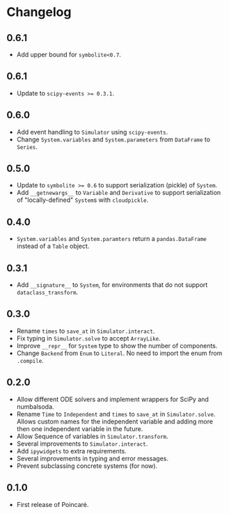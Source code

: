 # Changelog

## 0.6.1

- Add upper bound for `symbolite<0.7`.

## 0.6.1

- Update to `scipy-events >= 0.3.1`.

## 0.6.0

- Add event handling to `Simulator` using `scipy-events`.
- Change `System.variables` and `System.parameters` from `DataFrame` to `Series`.

## 0.5.0

- Update to `symbolite >= 0.6` to support serialization (pickle) of `System`.
- Add `__getnewargs__` to `Variable` and `Derivative` to support serialization
  of "locally-defined" `System`s with `cloudpickle`.

## 0.4.0

- `System.variables` and `System.paramters` return a `pandas.DataFrame` instead of a `Table` object.

## 0.3.1

- Add `__signature__` to `System`, for environments that do not support `dataclass_transform`.

## 0.3.0

- Rename `times` to `save_at` in `Simulator.interact`.
- Fix typing in `Simulator.solve` to accept `ArrayLike`.
- Improve `__repr__` for `System` type to show the number of components.
- Change `Backend` from `Enum` to `Literal`. No need to import the enum from `.compile`.

## 0.2.0

- Allow different ODE solvers and implement wrappers for SciPy and numbalsoda.
- Rename `Time` to `Independent` and `times` to `save_at` in `Simulator.solve`.
  Allows custom names for the independent variable
  and adding more then one independent variable in the future.
- Allow Sequence of variables in `Simulator.transform`.
- Several improvements to `Simulator.interact`.
- Add `ipywidgets` to extra requirements.
- Several improvements in typing and error messages.
- Prevent subclassing concrete systems (for now).

## 0.1.0

- First release of Poincaré.
